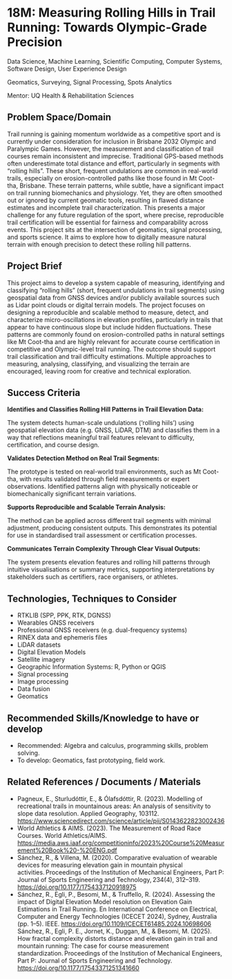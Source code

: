 # 18M: Measuring Rolling Hills in Trail Running: Towards Olympic-Grade Precision

Data Science, Machine Learning, Scientific Computing, Computer Systems, Software Design, User Experience Design

Geomatics, Surveying, Signal Processing, Spots Analytics

Mentor: UQ Health & Rehabilitation Sciences

## Problem Space/Domain
Trail running is gaining momentum worldwide as a competitive sport and is currently under consideration for inclusion in Brisbane 2032 Olympic and Paralympic Games. However, the measurement and classification of trail courses remain inconsistent and imprecise. Traditional GPS-based methods often underestimate total distance and effort, particularly in segments with “rolling hills”. These short, frequent undulations are common in real-world trails, especially on erosion-controlled paths like those found in Mt Coot-tha, Brisbane. These terrain patterns, while subtle, have a significant impact on trail running biomechanics and physiology. Yet, they are often smoothed out or ignored by current geomatic tools, resulting in flawed distance estimates and incomplete trail characterization. This presents a major challenge for any future regulation of the sport, where precise, reproducible trail certification will be essential for fairness and comparability across events. This project sits at the intersection of geomatics, signal processing, and sports science. It aims to explore how to digitally measure natural terrain with enough precision to detect these rolling hill patterns.

## Project Brief
This project aims to develop a system capable of measuring, identifying and classifying “rolling hills” (short, frequent undulations in trail segments) using geospatial data from GNSS devices and/or publicly available sources such as Lidar point clouds or digital terrain models. The project focuses on designing a reproducible and scalable method to measure, detect, and characterize micro-oscillations in elevation profiles, particularly in trails that appear to have continuous slope but include hidden fluctuations. These patterns are commonly found on erosion-controlled paths in natural settings like Mt Coot-tha and are highly relevant for accurate course certification in competitive and Olympic-level trail running. The outcome should support trail classification and trail difficulty estimations. Multiple approaches to measuring, analysing, classifying, and visualizing the terrain are encouraged, leaving room for creative and technical exploration.

## Success Criteria
**Identifies and Classifies Rolling Hill Patterns in Trail Elevation Data:**

The system detects human-scale undulations (‘rolling hiils’) using geospatial elevation data (e.g. GNSS, LiDAR, DTM) and classifies them in a way that reflections meaningful trail features relevant to difficulty, certification, and course design.

**Validates Detection Method on Real Trail Segments:**

The prototype is tested on real-world trail environments, such as Mt Coot-tha, with results validated through field measurements or expert observations. Identified patterns align with physically noticeable or biomechanically significant terrain variations.

**Supports Reproducible and Scalable Terrain Analysis:**

The method can be applied across different trail segments with minimal adjustment, producing consistent outputs. This demonstrates its potential for use in standardised trail assessment or certification processes.

**Communicates Terrain Complexity Through Clear Visual Outputs:**

The system presents elevation features and rolling hill patterns through intuitive visualisations or summary metrics, supporting interpretations by stakeholders such as certifiers, race organisers, or athletes.

## Technologies, Techniques to Consider
- RTKLIB (SPP, PPK, RTK, DGNSS)
- Wearables GNSS receivers
- Professional GNSS receivers (e.g. dual-frequency systems)
- RINEX data and ephemeris files
- LiDAR datasets
- Digital Elevation Models
- Satellite imagery
- Geographic Information Systems: R, Python or QGIS
- Signal processing
- Image processing
- Data fusion
- Geomatics

## Recommended Skills/Knowledge to have or develop
- Recommended: Algebra and calculus, programming skills, problem solving.
- To develop: Geomatics, fast prototyping, field work.

## Related References / Documents / Materials
- Pagneux, E., Sturludóttir, E., & Ólafsdóttir, R. (2023). Modelling of recreational trails in mountainous areas: An analysis of sensitivity to slope data resolution. Applied Geography, 103112. https://www.sciencedirect.com/science/article/pii/S0143622823002436
- World Athletics & AIMS. (2023). The Measurement of Road Race Courses. World Athletics/AIMS. https://media.aws.iaaf.org/competitioninfo/2023%20Course%20Measurement%20Book%20-%20ENG.pdf
- Sánchez, R., & Villena, M. (2020). Comparative evaluation of wearable devices for measuring elevation gain in mountain physical activities. Proceedings of the Institution of Mechanical Engineers, Part P: Journal of Sports Engineering and Technology, 234(4), 312–319. https://doi.org/10.1177/1754337120918975
- Sánchez, R., Egli, P., Besomi, M., & Truffello, R. (2024). Assessing the impact of Digital Elevation Model resolution on Elevation Gain Estimations in Trail Running. En International Conference on Electrical, Computer and Energy Technologies (ICECET 2024), Sydney, Australia (pp. 1–5). IEEE. https://doi.org/10.1109/ICECET61485.2024.10698606
Sánchez, R., Egli, P. E., Jornet, K., Duggan, M., & Besomi, M. (2025). How fractal complexity distorts distance and elevation gain in trail and mountain running: The case for course measurement standardization. Proceedings of the Institution of Mechanical Engineers, Part P: Journal of Sports Engineering and Technology. https://doi.org/10.1177/17543371251341660
